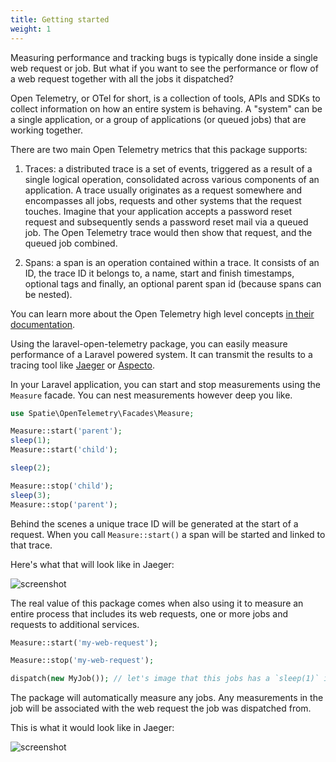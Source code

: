 ```yaml
---
title: Getting started
weight: 1
---
```


Measuring performance and tracking bugs is typically done inside a single web request or job. But what if you want to see the performance or flow of a web request together with all the jobs it dispatched?

Open Telemetry, or OTel for short, is a collection of tools, APIs and SDKs to collect information on how an entire system is behaving. A "system" can be a single application, or a group of applications (or queued jobs) that are working together.

There are two main Open Telemetry metrics that this package supports:

1. Traces: a distributed trace is a set of events, triggered as a result of a single logical operation, consolidated across various components of an application.  A trace usually originates as a request somewhere and encompasses all jobs, requests and other systems that the request touches. Imagine that your application accepts a password reset request and subsequently sends a password reset mail via a queued job. The Open Telemetry trace would then show that request, and the queued job combined. 

2. Spans: a span is an operation contained within a trace. It consists of an ID, the trace ID it belongs to, a name, start and finish timestamps, optional tags and finally, an optional parent span id (because spans can be nested).

You can learn more about the Open Telemetry high level concepts [in their documentation](https://opentelemetry.io/docs/reference/specification/overview/).

Using the laravel-open-telemetry package, you can easily measure performance of a Laravel powered system. It can transmit the results to a tracing tool like [Jaeger](https://www.jaegertracing.io) or [Aspecto](https://www.aspecto.io).

In your Laravel application, you can start and stop measurements using the `Measure` facade. You can nest measurements however deep you like.

```php
use Spatie\OpenTelemetry\Facades\Measure;

Measure::start('parent');
sleep(1);
Measure::start('child');

sleep(2);

Measure::stop('child');
sleep(3);
Measure::stop('parent');
```

Behind the scenes a unique trace ID will be generated at the start of a request. When you call `Measure::start()` a span will be started and linked to that trace.

Here's what that will look like in Jaeger:

![screenshot](https://spatie.be/docs/laravel-open-telemetry/v1/images/trace.jpg)

The real value of this package comes when also using it to measure an entire process that includes its web requests, one or more jobs and requests to additional services.

```php
Measure::start('my-web-request');

Measure::stop('my-web-request');

dispatch(new MyJob()); // let's image that this jobs has a `sleep(1)` in its `handle` method.
```

The package will automatically measure any jobs. Any measurements in the job will be associated with the web request the job was dispatched from.

This is what it would look like in Jaeger:

![screenshot](https://spatie.be/docs/laravel-open-telemetry/v1/images/trace-with-job.jpg)
